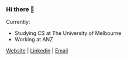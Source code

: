 ### Hi there 👋

Currently:
- Studying CS at The University of Melbourne
- Working at ANZ

[Website](https://joshcarp.com) | [Linkedin](https://www.linkedin.com/in/joshcarp/) | [Email](https://mail.google.com/mail/u/0/?view=cm&fs=1&to=josh@joshcarp.com)

